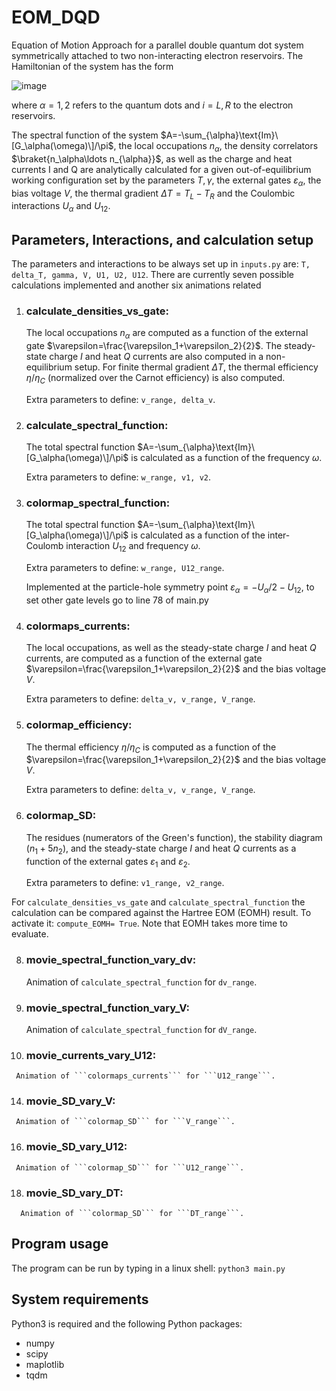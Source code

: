 # EOM_DQD
Equation of Motion Approach for a parallel double quantum dot system symmetrically attached to two non-interacting electron reservoirs.  The Hamiltonian of the system has the form

![image](https://github.com/Nahualcsc/EOM_DQD/assets/33580847/eda646d0-275a-4a1f-b317-a07837aed386)

where $\alpha=1,2$ refers to the quantum dots and $i=L,R$ to the electron reservoirs. 

The spectral function of the system $A=-\sum_{\alpha}\text{Im}\[G_\alpha(\omega)\]/\pi$, the local occupations $n_{\alpha}$, the density correlators $\braket{n_\alpha\ldots n_{\alpha}}$, as well as the  charge  and heat currents I and Q are analytically calculated for a given out-of-equilibrium working configuration set by the parameters $T,\gamma$, the external gates $\varepsilon_\alpha$, the bias voltage $V$, the thermal gradient $\Delta T=T_L-T_R$ and the Coulombic interactions $U_\alpha$ and $U_{12}$.

## Parameters, Interactions, and calculation setup
The parameters and interactions to be always set up in ```inputs.py``` are: ```T, delta_T, gamma, V, U1, U2, U12```. 
There are currently seven possible calculations implemented and another six animations related
1. ### calculate_densities_vs_gate:
   The local occupations $n_\alpha$ are computed as a function of the external gate $\varepsilon=\frac{\varepsilon_1+\varepsilon_2}{2}$. The steady-state charge $I$ and heat $Q$ currents are also computed in a non-equilibrium setup. For finite thermal gradient $\Delta T$, the thermal efficiency $\eta/\eta_C$ (normalized over the Carnot efficiency) is also computed.
   
   Extra parameters to define: ```v_range, delta_v```.
2. ### calculate_spectral_function:
   The total spectral function $A=-\sum_{\alpha}\text{Im}\[G_\alpha(\omega)\]/\pi$ is calculated as a function of the frequency $\omega$.
   
   Extra parameters to define: ```w_range, v1, v2```.
3. ### colormap_spectral_function:
   The total spectral function $A=-\sum_{\alpha}\text{Im}\[G_\alpha(\omega)\]/\pi$ is calculated as a function of the inter-Coulomb interaction $U_{12}$ and  frequency $\omega$.
   
   Extra parameters to define: ```w_range, U12_range```.
   
   Implemented at the particle-hole symmetry point $\varepsilon_\alpha=-U_\alpha/2-U_{12}$, to set other gate levels go to line 78 of main.py
4. ### colormaps_currents:
   The local occupations, as well as the steady-state charge $I$ and heat $Q$ currents, are computed as a function of the external gate $\varepsilon=\frac{\varepsilon_1+\varepsilon_2}{2}$ and the bias voltage $V$.
   
   Extra parameters to define: ```delta_v, v_range, V_range```.
5. ### colormap_efficiency:
   The thermal efficiency  $\eta/\eta_C$ is computed as a function of the $\varepsilon=\frac{\varepsilon_1+\varepsilon_2}{2}$ and the bias voltage $V$.
   
   Extra parameters to define: ```delta_v, v_range, V_range```.
   
7. ### colormap_SD:
   The residues (numerators of the Green's function), the stability diagram ($n_1+5n_2$), and the steady-state charge $I$ and heat $Q$ currents as a function of the external gates $\varepsilon_1$ and  $\varepsilon_2$.
   
    Extra parameters to define: ```v1_range, v2_range```.

For ```calculate_densities_vs_gate``` and ```calculate_spectral_function``` the calculation can be compared against the Hartree EOM (EOMH) result. To activate it: ```compute_EOMH= True```. Note that EOMH takes more time to evaluate.

 8. ### movie_spectral_function_vary_dv:
    Animation of ```calculate_spectral_function```  for ```dv_range```.
 10. ### movie_spectral_function_vary_V:
     Animation of ```calculate_spectral_function```  for ```dV_range```.
 12.  ### movie_currents_vary_U12:
     Animation of ```colormaps_currents``` for ```U12_range```.
 14.  ### movie_SD_vary_V:
     Animation of ```colormap_SD``` for ```V_range```.
 16.  ### movie_SD_vary_U12:
     Animation of ```colormap_SD``` for ```U12_range```.
 18.   ### movie_SD_vary_DT:
      Animation of ```colormap_SD``` for ```DT_range```.

## Program usage
The program can be run by typing in a linux shell: ```python3 main.py ```

## System requirements
Python3 is required and the following Python packages:
- numpy
- scipy
- maplotlib
- tqdm
  
